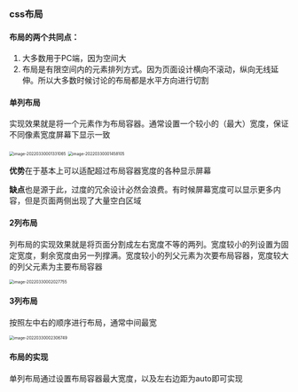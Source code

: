 ### css布局

#### 布局的两个共同点：

1. 大多数用于PC端，因为空间大
2. 布局是有限空间内的元素排列方式。因为页面设计横向不滚动，纵向无线延伸。所以大多数时候讨论的布局都是水平方向进行切割

#### 单列布局

实现效果就是将一个元素作为布局容器。通常设置一个较小的（最大）宽度，保证不同像素宽度屏幕下显示一致

<img src="C:\Users\Administrator\AppData\Roaming\Typora\typora-user-images\image-20220330001331065.png" alt="image-20220330001331065" style="zoom: 50%;" />

<img src="C:\Users\Administrator\AppData\Roaming\Typora\typora-user-images\image-20220330001458105.png" alt="image-20220330001458105" style="zoom:50%;" />

**优势**在于基本上可以适配超过布局容器宽度的各种显示屏幕

**缺点**也是源于此，过度的冗余设计必然会浪费。有时候屏幕宽度可以显示更多内容，但是页面两侧出现了大量空白区域



#### 2列布局

列布局的实现效果就是将页面分割成左右宽度不等的两列。宽度较小的列设置为固定宽度，剩余宽度由另一列撑满。宽度较小的列父元素为次要布局容器，宽度较大的列父元素为主要布局容器

<img src="C:\Users\Administrator\AppData\Roaming\Typora\typora-user-images\image-20220330002027755.png" alt="image-20220330002027755" style="zoom:50%;" />

 

#### 3列布局

按照左中右的顺序进行布局，通常中间最宽

<img src="C:\Users\Administrator\AppData\Roaming\Typora\typora-user-images\image-20220330002306749.png" alt="image-20220330002306749" style="zoom:50%;" />



#### 布局的实现

单列布局通过设置布局容器最大宽度，以及左右边距为auto即可实现

 

